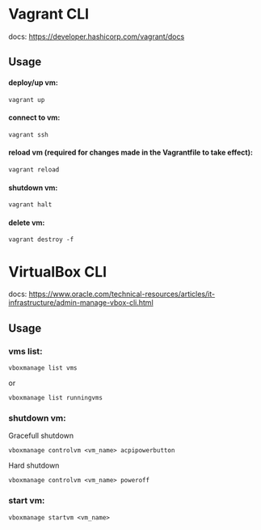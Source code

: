 # Vagrant CLI

docs: https://developer.hashicorp.com/vagrant/docs

## Usage

#### deploy/up vm:
```
vagrant up
```

#### connect to vm:
```
vagrant ssh
```

#### reload vm (required for changes made in the Vagrantfile to take effect):
```
vagrant reload
```

#### shutdown vm:
```
vagrant halt
```

#### delete vm:
```
vagrant destroy -f
```

# VirtualBox CLI

docs: https://www.oracle.com/technical-resources/articles/it-infrastructure/admin-manage-vbox-cli.html

## Usage

### vms list:
```
vboxmanage list vms
```
or
```
vboxmanage list runningvms
```

### shutdown vm:

Gracefull shutdown
```
vboxmanage controlvm <vm_name> acpipowerbutton
```

Hard shutdown
```
vboxmanage controlvm <vm_name> poweroff
```

### start vm:
```
vboxmanage startvm <vm_name>
```